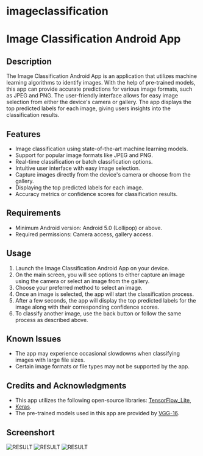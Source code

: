 # imageclassification
# Image Classification Android App

## Description
The Image Classification Android App is an application that utilizes machine learning algorithms to identify images. With the help of pre-trained models, this app can provide accurate predictions for various image formats, such as JPEG and PNG. 
The user-friendly interface allows for easy image selection from either the device's camera or gallery. The app displays the top predicted labels for each image, giving users insights into the classification results.

## Features
- Image classification using state-of-the-art machine learning models.
- Support for popular image formats like JPEG and PNG.
- Real-time classification or batch classification options.
- Intuitive user interface with easy image selection.
- Capture images directly from the device's camera or choose from the gallery.
- Displaying the top predicted labels for each image.
- Accuracy metrics or confidence scores for classification results.

## Requirements
- Minimum Android version: Android 5.0 (Lollipop) or above.
- Required permissions: Camera access, gallery access.

## Usage
1. Launch the Image Classification Android App on your device.
2. On the main screen, you will see options to either capture an image using the camera or select an image from the gallery.
3. Choose your preferred method to select an image.
4. Once an image is selected, the app will start the classification process.
5. After a few seconds, the app will display the top predicted labels for the image along with their corresponding confidence scores.
6. To classify another image, use the back button or follow the same process as described above.


## Known Issues
- The app may experience occasional slowdowns when classifying images with large file sizes.
- Certain image formats or file types may not be supported by the app.

## Credits and Acknowledgments
- This app utilizes the following open-source libraries: [TensorFlow_Lite](https://www.tensorflow.org/lite/inference_with_metadata/task_library/overview), 
- [Keras](https://keras.io/).
- The pre-trained models used in this app are provided by [VGG-16](https://www.tensorflow.org/api_docs/python/tf/keras/applications/vgg16/VGG16).

## Screenshort
![RESULT](Result/1.jpg)
![RESULT](Result/2.jpg)
![RESULT](Result/3.jpg)


 

